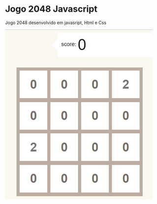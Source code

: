 # Jogo 2048 Javascript

Jogo 2048 desenvolvido em javasript, Html e Css


![Screenshot](Screenshot_1.png)